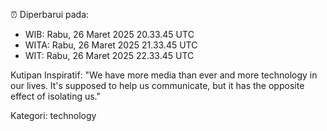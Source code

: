 ⏰ Diperbarui pada:
- WIB: Rabu, 26 Maret 2025 20.33.45 UTC
- WITA: Rabu, 26 Maret 2025 21.33.45 UTC
- WIT: Rabu, 26 Maret 2025 22.33.45 UTC

Kutipan Inspiratif:
"We have more media than ever and more technology in our lives. It's supposed to help us communicate, but it has the opposite effect of isolating us."


Kategori: technology


